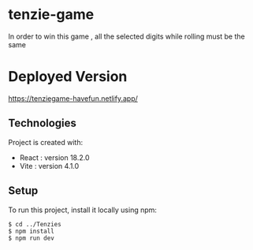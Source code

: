 # tenzie-game 
In order to win this game , all the selected digits while rolling must be the same 

# Deployed Version

https://tenziegame-havefun.netlify.app/

## Technologies
Project is created with:
* React : version 18.2.0
* Vite : version 4.1.0

## Setup
To run this project, install it locally using npm:

```
$ cd ../Tenzies
$ npm install
$ npm run dev
```
